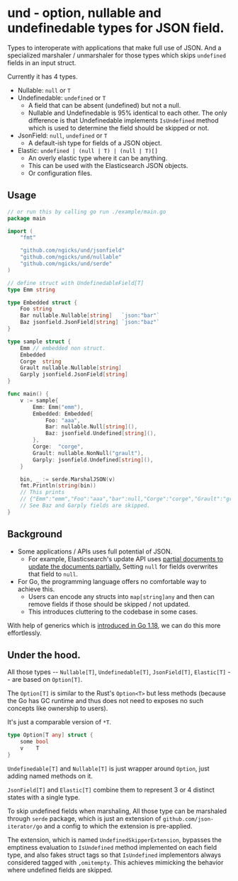 # und - option, nullable and undefinedable types for JSON field.

Types to interoperate with applications that make full use of JSON. And a
specialized marshaler / unmarshaler for those types which skips `undefined`
fields in an input struct.

Currently it has 4 types.

- Nullable: `null` or `T`
- Undefinedable: `undefined` or `T`
  - A field that can be absent (undefined) but not a null.
  - Nullable and Undefinedable is 95% identical to each other. The only
    difference is that Undefinedable implements `IsUndefined` method which is
    used to determine the field should be skipped or not.
- JsonField: `null`, `undefined` or `T`
  - A default-ish type for fields of a JSON object.
- Elastic: `undefined | (null | T) | (null | T)[]`
  - An overly elastic type where it can be anything.
  - This can be used with the Elasticsearch JSON objects.
  - Or configuration files.

## Usage

```go
// or run this by calling go run ./example/main.go
package main

import (
	"fmt"

	"github.com/ngicks/und/jsonfield"
	"github.com/ngicks/und/nullable"
	"github.com/ngicks/und/serde"
)

// define struct with UndefinedableField[T]
type Emm string

type Embedded struct {
	Foo string
	Bar nullable.Nullable[string]   `json:"bar"`
	Baz jsonfield.JsonField[string] `json:"baz"`
}

type sample struct {
	Emm // embedded non struct.
	Embedded
	Corge  string
	Grault nullable.Nullable[string]
	Garply jsonfield.JsonField[string]
}

func main() {
	v := sample{
		Emm: Emm("emm"),
		Embedded: Embedded{
			Foo: "aaa",
			Bar: nullable.Null[string](),
			Baz: jsonfield.Undefined[string](),
		},
		Corge:  "corge",
		Grault: nullable.NonNull("grault"),
		Garply: jsonfield.Undefined[string](),
	}

	bin, _ := serde.MarshalJSON(v)
	fmt.Println(string(bin))
	// This prints
	// {"Emm":"emm","Foo":"aaa","bar":null,"Corge":"corge","Grault":"grault"}
	// See Baz and Garply fields are skipped.
}
```

## Background

- Some applications / APIs uses full potential of JSON.
  - For example, Elasticsearch's update API uses
    [partial documents to update the documents partially.](https://www.elastic.co/guide/en/elasticsearch/reference/current/docs-update.html#_update_part_of_a_document)
    Setting `null` for fields overwrites that field to `null`.
- For Go, the programming language offers no comfortable way to achieve this.
  - Users can encode any structs into `map[string]any` and then can remove
    fields if those should be skipped / not updated.
  - This introduces cluttering to the codebase in some cases.

With help of generics which is
[introduced in Go 1.18](https://tip.golang.org/doc/go1.18#generics), we can do
this more effortlessly.

## Under the hood.

All those types -- `Nullable[T]`, `Undefinedable[T]`, `JsonField[T]`,
`Elastic[T]` -- are based on `Option[T]`.

The `Option[T]` is similar to the Rust's `Option<T>` but less methods (because
the Go has GC runtime and thus does not need to exposes no such concepts like
ownership to users).

It's just a comparable version of `*T`.

```go
type Option[T any] struct {
	some bool
	v    T
}
```

`Undefinedable[T]` and `Nullable[T]` is just wrapper around `Option`, just
adding named methods on it.

`JsonField[T]` and `Elastic[T]` combine them to represent 3 or 4 distinct states
with a single type.

To skip undefined fields when marshaling, All those type can be marshaled
through `serde` package, which is just an extension of
`github.com/json-iterator/go` and a config to which the extension is
pre-applied.

The extension, which is named `UndefinedSkipperExtension`, bypasses the
emptiness evaluation to `IsUndefined` method implemented on each field type, and
also fakes struct tags so that `IsUndefined` implementors always considered
tagged with `,omitempty`. This achieves mimicking the behavior where undefined
fields are skipped.

